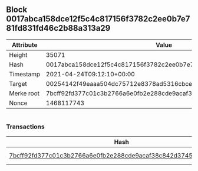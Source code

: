 ## Block 0017abca158dce12f5c4c817156f3782c2ee0b7e781fd831fd46c2b88a313a29

Attribute | Value
--- | ---
Height | 35071
Hash | 0017abca158dce12f5c4c817156f3782c2ee0b7e781fd831fd46c2b88a313a29
Timestamp | 2021-04-24T09:12:10+00:00
Target | 00254142f49eaaa504dc75712e8378ad5316cbcead634704b3734b6271167cc4
Merke root | 7bcff92fd377c01c3b2766a6e0fb2e288cde9acaf38c842d3745238fcfe94001
Nonce | 1468117743

```

```

### Transactions

Hash | Amount
--- | ---
[7bcff92fd377c01c3b2766a6e0fb2e288cde9acaf38c842d3745238fcfe94001](7bcff92fd377c01c3b2766a6e0fb2e288cde9acaf38c842d3745238fcfe94001.md) | 10.00000000 SKEPTI 
